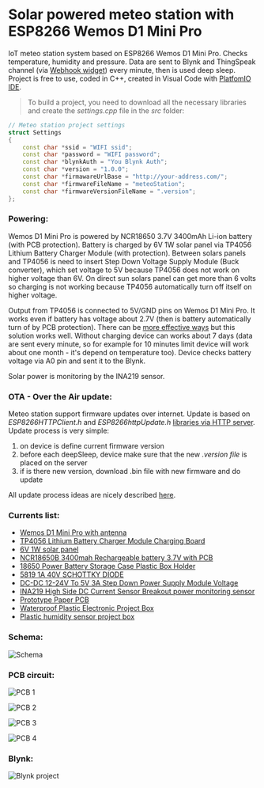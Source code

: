 # Solar powered meteo station with ESP8266 Wemos D1 Mini Pro
IoT meteo station system based on ESP8266 Wemos D1 Mini Pro. Checks temperature, humidity and pressure. Data are sent to Blynk and ThingSpeak channel (via [Webhook widget](http://docs.blynk.cc/#widgets-other-webhook)) every minute, then is used deep sleep. Project is free to use, coded in C++, created in Visual Code with [PlatfomIO IDE](http://docs.platformio.org/en/latest/ide/vscode.html).

> To build a project, you need to download all the necessary libraries and create the *settings.cpp* file in the *src* folder:
```c++
// Meteo station project settings
struct Settings
{
    const char *ssid = "WIFI ssid";
    const char *password = "WIFI password";
    const char *blynkAuth = "You Blynk Auth";
    const char *version = "1.0.0";
    const char *firmawareUrlBase = "http://your-address.com/";
    const char *firmwareFileName = "meteoStation";
    const char *firmwareVersionFileName = ".version";
};
```

### Powering:
Wemos D1 Mini Pro is powered by NCR18650 3.7V 3400mAh Li-ion battery (with PCB protection). Battery is charged by 6V 1W solar panel via TP4056 Lithium Battery Charger Module (with protection). Between solars panels and TP4056 is need to insert Step Down Voltage Supply Module (Buck converter), which set voltage to 5V because TP4056 does not work on higher voltage than 6V. On direct sun solars panel can get more than 6 volts so charging is not working because TP4056 automatically turn off itself on higher voltage.

Output from TP4056 is connected to 5V/GND pins on Wemos D1 Mini Pro. It works even if battery has voltage about 2.7V (then is battery automatically turn of by PCB protection). There can be [more effective ways](https://github.com/z2amiller/sensorboard/blob/master/PowerSaving.md) but this solution works well. Without charging device can works about 7 days (data are sent every minute, so for example for 10 minutes limit device will work about one month - it's depend on temperature too). Device checks battery voltage via A0 pin and sent it to the Blynk.

Solar power is monitoring by the INA219 sensor.

### OTA - Over the Air update:
Meteo station support firmware updates over internet. Update is based on *ESP8266HTTPClient.h* and *ESP8266httpUpdate.h* [libraries via HTTP server](https://github.com/esp8266/Arduino/blob/master/doc/ota_updates/readme.rst#http-server). Update process is very simple:
1. on device is define current firmware version
2. before each deepSleep, device make sure that the new *.version file* is placed on  the server
3. if is there new version, download .bin file with new firmware and do update

All update process ideas are nicely described [here](https://www.bakke.online/index.php/2017/06/02/self-updating-ota-firmware-for-esp8266/).

### Currents list:

* [Wemos D1 Mini Pro with antenna](https://www.aliexpress.com/item/WEMOS-D1-Mini-Pro-16M-Bytes-External-Antenna-Connector-ESP8266-WIFI-IoT-Board/32747247131.html)
* [TP4056 Lithium Battery Charger Module Charging Board](https://www.aliexpress.com/item/Automatic-Protection-2PCS-Micro-USB-5V-1A-18650-TP4056-Lithium-Battery-Charger-Module-Charging-Board-With/32216803000.html)
* [6V 1W solar panel](https://www.aliexpress.com/item/BUHESHUI-6V-1000mA-6W-Mini-Monocrystalline-PET-Solar-Panel-Small-Solar-Cell-Battery-Bicycle-Sharing-Share/32832618716.html)
* [NCR18650B 3400mah Rechargeable battery 3.7V with PCB](https://www.aliexpress.com/item/2-PCS-lot-New-Protected-Original-Rechargeable-battery-18650-NCR18650B-3400mah-with-PCB-3-7V-Free/32628168837.html)
* [18650 Power Battery Storage Case Plastic Box Holder](https://www.aliexpress.com/item/1pcs-18650-Power-Battery-Storage-Case-Plastic-Box-Holder-With-Leads-Oct24/32756928086.html)
* [5819 1A 40V SCHOTTKY DIODE](https://www.aliexpress.com/item/50Pcs-1N5819-5819-1A-40V-SCHOTTKY-DIODE-NEW/32216810320.html)
* [DC-DC 12-24V To 5V 3A Step Down Power Supply Module Voltage](https://www.aliexpress.com/item/5Pcs-TL081-TL081CP-TI-IC-JFET-Input-Operational-Amplifiers-DIP-8-NEW-AL/32629679397.html)
* [INA219 High Side DC Current Sensor Breakout power monitoring sensor](https://www.aliexpress.com/item/INA219-I2C-interface-High-Side-DC-Current-Sensor-Breakout-power-monitoring-sensor-module/32676454542.html)
* [Prototype Paper PCB](https://www.aliexpress.com/item/Hot-Free-shipping-1Pcs-5-7-PCB-5x7-PCB-5cm-7cm-DIY-Prototype-Paper-PCB-Universal/32774676055.html)
* [Waterproof Plastic Electronic Project Box](https://www.aliexpress.com/item/115x90x55mm-Waterproof-Plastic-Electronic-Project-Box-Enclosure-Cover-CASE-L057-New-hot/32824079176.html)
* [Plastic humidity sensor project box](https://www.aliexpress.com/item/szomk-plastic-humidity-sensor-project-box-2-pcs-84-27-16mm-diy-wall-mounting-plastic-junction/32586666805.htmll)

### Schema:
![Schema](https://github.com/vitzaoral/metheo-station/blob/master/schema/meteo_schema.jpg)

### PCB circuit:
![PCB 1](https://github.com/vitzaoral/metheo-station/blob/master/schema/pcb_1.jpg)

![PCB 2](https://github.com/vitzaoral/metheo-station/blob/master/schema/pcb_2.jpg)

![PCB 3](https://github.com/vitzaoral/metheo-station/blob/master/schema/pcb_3.jpg)

![PCB 4](https://github.com/vitzaoral/metheo-station/blob/master/schema/pcb_4.JPG)

### Blynk:
![Blynk project](https://github.com/vitzaoral/metheo-station/blob/master/schema/blynk.jpg)
